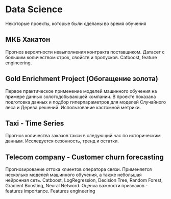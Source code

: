 # Data Science 
Некоторые проекты, которые были сделаны во время обучения


## МКБ Хакатон
Прогноз вероятности невыполнения контракта поставщиком. Датасет с большим количеством строк, свойств и пропусков. Catboost, feature engineering.

## Gold Enrichment Project (Обогащение золота)
Первое практическое применение моделей машинного обучения на примере данных золотодобывающей компании. В проекте показана подготовка данных и подбор гиперпараметров для моделей Случайного леса и Дерева решений. Использование кастомной метрики.

## Taxi - Time Series
Прогноз количества заказов такси в следующий час по историческим данным. Исследуется сезонность, тренд и остатки. 

## Telecom company - Customer churn forecasting
Прогнозирование оттока клиентов оператора связи. Применяется несколько моделей машинного обучения, а также небольшая нейронная сеть. Catboost, LogRegression, Decision Tree, Random Forest, Gradient Boosting, Neural Netword. Оценка важности признаков - features importance. Features engineering
